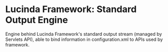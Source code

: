 # Lucinda Framework: Standard Output Engine

Engine behind Lucinda Framework's standard output stream (managed by Servlets API), able to bind information in configuration.xml to APIs used by framework. 
